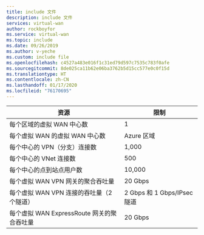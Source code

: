 ```yaml
---
title: include 文件
description: include 文件
services: virtual-wan
author: rockboyfor
ms.service: virtual-wan
ms.topic: include
ms.date: 09/26/2019
ms.author: v-yeche
ms.custom: include file
ms.openlocfilehash: c4527a483e016f1c31ed79d597c7535c783f0afe
ms.sourcegitcommit: 8de025ca11b62e06ba3762b5d15cc577e0c0f15d
ms.translationtype: HT
ms.contentlocale: zh-CN
ms.lasthandoff: 01/17/2020
ms.locfileid: "76170695"
---
```

| 资源 |  限制 |
| --- | --- |
| 每个区域的虚拟 WAN 中心数 | 1  |
| 每个虚拟 WAN 的虚拟 WAN 中心数 |Azure 区域 |
| 每个中心的 VPN（分支）连接数 |1,000 |
| 每个中心的 VNet 连接数  | 500 |
| 每个中心的点到站点用户数|10,000 |
| 每个虚拟 WAN VPN 网关的聚合吞吐量 |20 Gbps |
| 每个虚拟 WAN VPN 连接的吞吐量（2 个隧道） | 2 Gbps 和 1 Gbps/IPsec 隧道 |
| 每个虚拟 WAN ExpressRoute 网关的聚合吞吐量 |20 Gbps 
